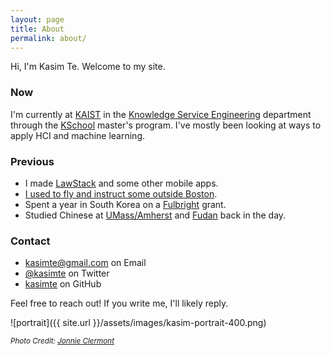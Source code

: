 ```yaml
---
layout: page
title: About
permalink: about/
---
```


Hi, I'm Kasim Te. Welcome to my site.

### Now

I'm currently at [KAIST](http://www.kaist.edu) in
the [Knowledge Service Engineering](https://kse.kaist.ac.kr/)
department through the [KSchool](https://kschool.kaist.ac.kr/)
master's program. I've mostly been looking at ways to apply HCI and
machine learning.

### Previous

* I made [LawStack](https://www.lawstack.com) and some other mobile apps.
* [I used to fly and instruct some outside Boston](/flying).
* Spent a year in South Korea on a [Fulbright](http://www.fulbright.or.kr/) grant.
* Studied Chinese at [UMass/Amherst](http://www.umass.edu) and [Fudan](https://www.fudan.edu.cn/en/) back in the day.

### Contact

- [kasimte@gmail.com](mailto://kasimte@gmail.com) on Email
- [@kasimte](https://twitter.com/kasimte) on Twitter
- [kasimte](https://github.com/kasimte) on GitHub

Feel free to reach out! If you write me, I'll likely reply.

![portrait]({{ site.url }}/assets/images/kasim-portrait-400.png)

<small><i>Photo Credit: [Jonnie Clermont](https://www.linkedin.com/in/jonathan-clermont-baa09064/)</i></small>
